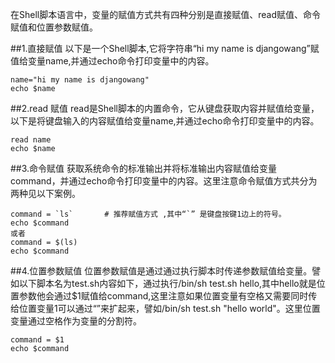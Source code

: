 在Shell脚本语言中，变量的赋值方式共有四种分别是直接赋值、read赋值、命令赋值和位置参数赋值。

##1.直接赋值
以下是一个Shell脚本,它将字符串“hi my name is djangowang”赋值给变量name,并通过echo命令打印变量中的内容。
```
name="hi my name is djangowang"   
echo $name
```

##2.read 赋值
read是Shell脚本的内置命令，它从键盘获取内容并赋值给变量，以下是将键盘输入的内容赋值给变量name,并通过echo命令打印变量中的内容。
```
read name  
echo $name
```
##3.命令赋值
获取系统命令的标准输出并将标准输出内容赋值给变量command，并通过echo命令打印变量中的内容。这里注意命令赋值方式共分为两种见以下案例。
```
command = `ls`       # 推荐赋值方式 ,其中“`” 是键盘按键1边上的符号。 
echo $command
或者
command = $(ls)  
echo $command
```

##4.位置参数赋值
位置参数赋值是通过通过执行脚本时传递参数赋值给变量。譬如以下脚本名为test.sh内容如下，通过执行/bin/sh test.sh hello,其中hello就是位置参数他会通过$1赋值给command,这里注意如果位置变量有空格又需要同时传给位置变量1可以通过“”来扩起来，譬如/bin/sh test.sh "hello world"。这里位置变量通过空格作为变量的分割符。
```
command = $1
echo $command
```

